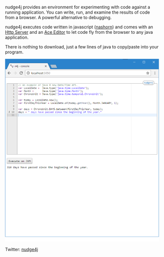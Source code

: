 nudge4j provides an environment for experimenting with code against a running application. You can write, run, and examine the results of code from a browser. A powerful alternative to debugging.



nudge4j executes code written in javascript (<a href='http://www.oracle.com/technetwork/articles/java/jf14-nashorn-2126515.html'>nashorn</a>) and comes with an <a href='http://docs.oracle.com/javase/8/docs/jre/api/net/httpserver/spec/com/sun/net/httpserver/package-summary.html'>Http Server</a> and an <a href='https://ace.c9.io'>Ace Editor</a> to let code fly from the browser to any java application.


There is nothing to download, just a few lines of java to copy/paste into your program.


![nudge4j web console](nudge4j.console.png "nudge4j web console in action")

Twitter: <a href='https://twitter.com/nudge4jofficial'>nudge4j</a>
